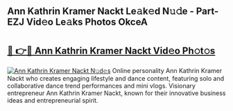 ## Ann Kathrin Kramer Nackt Le𝚊k𝚎d N𝚞𝚍e - Part-EZJ Vid𝚎o Le𝚊ks Photos OkceA

# <h2><a href="http://fbau4rk.evod.top/?m=Ann+Kathrin+Kramer+Nackt">🔗 👉🔴 Ann Kathrin Kramer Nackt Vid𝚎o Ph𝚘t𝚘s</a></h2>

[![Ann Kathrin Kramer Nackt N𝚞d𝚎s](https://i.imgur.com/8V9OHl7.gif)](http://fbau4rk.evod.top/?m=Ann+Kathrin+Kramer+Nackt)
Online personality Ann Kathrin Kramer Nackt who creates engaging lifestyle and dance content, featuring solo and collaborative dance trend performances and mini vlogs. Visionary entrepreneur Ann Kathrin Kramer Nackt, known for their innovative business ideas and entrepreneurial spirit. 
